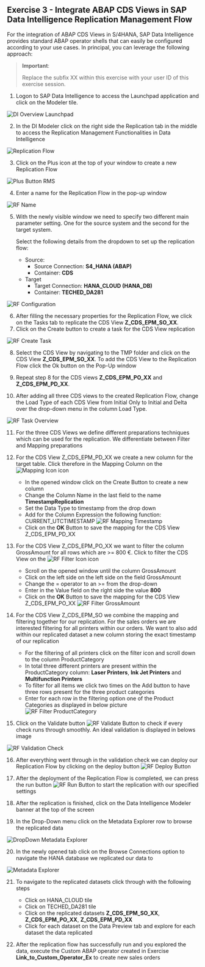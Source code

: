 ## Exercise 3 - Integrate ABAP CDS Views in SAP Data Intelligence Replication Management Flow
For the integration of ABAP CDS Views in S/4HANA, SAP Data Intelligence provides standard ABAP operator shells that can easily be configured according to your use cases. In principal, you can leverage the following approach:

> **Important**:
> 
> Replace the subfix XX within this exercise with your user ID of this exercise session.

1. Logon to SAP Data Intelligence to access the Launchpad application and click on the Modeler tile.

![DI Overview Launchpad](img/DI_Launchap_Overview.png)

2. In the DI Modeler click on the right side the Replication tab in the middle to access the Replication Management Functionalities in Data Intelligence

![Replication Flow](img/DI_RMS_Button.png)

3. Click on the Plus icon at the top of your window to create a new Replication Flow

![Plus Button RMS](img/DI_RMS_Create_RF.png)

4. Enter a name for the Replication Flow in the pop-up window

![RF Name](img/DI_RF_Name.png)

5. With the newly visible window we need to specify two different main parameter setting. One for the source system and the second for the target system. 
   
   Select the following details from the dropdown to set up the replication flow:
   - Source:
     - Source Connection: **S4_HANA (ABAP)**
     - Container: **CDS**
   - Target
      - Target Connection: **HANA_CLOUD (HANA_DB)**
      - Container: **TECHED_DA281**

![RF Configuration](img/RF_Configuration.png)

6. After filling the necessary properties for the Replication Flow, we click on the Tasks tab to replicate the CDS View **Z_CDS_EPM_SO_XX**. 
7. Click on the Create button to create a task for the CDS View replication

![RF Create Task](img/RF_Create_Task.png)

8. Select the CDS View by navigating to the TMP folder and click on the CDS View **Z_CDS_EPM_SO_XX**. To add the CDS View to the Replication Flow click the Ok button on the Pop-Up window
9. Repeat step 8 for the CDS views **Z_CDS_EPM_PO_XX** and **Z_CDS_EPM_PD_XX**.

10. After adding all three CDS views to the created Replication Flow, change the Load Type of each CDS View from Initial Only to Initial and Delta over the drop-down menu in the column Load Type.

![RF Task Overview](img/RF_Replication_Details.png)

11. For the three CDS Views we define different preparations techniques which can be used for the replication. We differentiate between Filter and Mapping preparations
12. For the CDS View Z_CDS_EPM_PD_XX we create a new column for the target table. Click therefore in the Mapping Column on the ![Mapping Icon](img/Mapping_Icon.png) icon
    - In the opened window click on the Create Button to create a new column
    - Change the Column Name in the last field to the name **TimestampReplication**
    - Set the Data Type to timestamp from the drop down
    - Add for the Column Expression the following function: CURRENT_UTCTIMESTAMP
    ![RF Mapping Timestamp](img/RF_Mapping_Timestamp.png)
    - Click on the **OK** Button to save the mapping for the CDS View Z_CDS_EPM_PD_XX

13. For the CDS View Z_CDS_EPM_PO_XX we want to filter the column GrossAmount for all rows which are >= 800 €. Click to filter the CDS View on the ![RF Filter Icon](img/Filter_Icon.png) icon
    - Scroll on the opened window until the column GrossAmount
    - Click on the left side on the left side on the field GrossAmount
    - Change the = operator to an >= from the drop-down
    -  Enter in the Value field on the ríght side the value **800**
    -  Click on the **OK** Button to save the mapping for the CDS View Z_CDS_EPM_PO_XX
    ![RF Filter GrossAmount](img/RF_Filter_GrossAmount.png)

14. For the CDS View Z_CDS_EPM_SO we combine the mapping and filtering together for our replication. For the sales orders we are interested filtering for all printers within our orders. We want to also add within our replicated dataset a new column storing the exact timestamp of our replication
    - For the filtering of all printers click on the filter icon and scroll down to the column ProductCategory
    - In total three different printers are present within the ProductCategory column: **Laser Printers**, **Ink Jet Printers** and **Multifunction Printers**
    - To filter for all items we click two times on the Add button to have three rows present for the three product categories
    - Enter for each row in the filtering option one of the Product Categories as displayed in below picture
    ![RF Filter ProductCategory](img/RF_Filter_ProductCategory.png)

15. Click on the Validate button ![RF Validate Button](img/RF_Validate_Button.png)  to check if every check runs through smoothly. An ideal validation is displayed in belows image

![RF Validation Check](img/RF_Validation_Check.png)

16. After everything went through in the validation check we can deploy our Replication Flow by clicking on the deploy button ![RF Deploy Button](img/RF_Deploy_Button.png)

17. After the deployment of the Replication Flow is completed, we can press the run button ![RF Run Button](img/RF_Run_Button.png) to start the replication with our specified settings

18. After the replication is finished, click on the Data Intelligence Modeler banner at the top of the screen

19. In the Drop-Down menu click on the Metadata Explorer row to browse the replicated data

![DropDown Metadata Explorer](img/DI_Pipeline_DropDown.png)

20. In the newly opened tab click on the Browse Connections option to navigate the HANA database we replicated our data to

![Metadata Explorer](img/Metadata_Explorer_BrowseConnections.png)

21. To navigate to the replicated datasets click through with the following steps
    - Click on HANA_CLOUD tile
    - Click on TECHED_DA281 tile
    - Click on the replicated datasets **Z_CDS_EPM_SO_XX**, **Z_CDS_EPM_PO_XX**, **Z_CDS_EPM_PD_XX**
    - Click for each dataset on the Data Preview tab and explore for each dataset the data replicated

22.  After the replication flow has successfully run and you explored the data, execute the Custom ABAP operator created in Exercise **Link_to_Custom_Operator_Ex** to create new sales orders